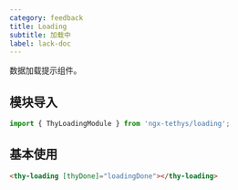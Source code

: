 ```yaml
---
category: feedback
title: Loading
subtitle: 加载中
label: lack-doc
---
```


<alert>数据加载提示组件。</alert>

## 模块导入

```ts
import { ThyLoadingModule } from 'ngx-tethys/loading';
```


## 基本使用

```html
<thy-loading [thyDone]="loadingDone"></thy-loading>
```

